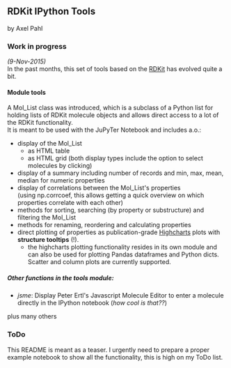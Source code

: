 ## RDKit IPython Tools
by Axel Pahl

### Work in progress
*(9-Nov-2015)*  
In the past months, this set of tools based on the [RDKit](http.//www.rdkit.org) has evolved quite a bit.  


#### Module tools

A Mol_List class was introduced, which is a subclass of a Python list for holding lists of RDKit molecule objects and allows direct access to a lot of the RDKit functionality.  
It is meant to be used with the JuPyTer Notebook and includes a.o.:
* display of the Mol_List
    * as HTML table
    * as HTML grid
  (both display types include the option to select molecules by clicking)
* display of a summary including number of records and min, max, mean, median for numeric properties
* display of correlations between the Mol_List's properties  
  (using np.corrcoef, this allows getting a quick overview on which properties correlate with each other)
* methods for sorting, searching (by property or substructure) and filtering the Mol_List
* methods for renaming, reordering and calculating properties
* direct plotting of properties as publication-grade [Highcharts](http://www.highcharts.com/) plots with **structure tooltips** (!).
    * the highcharts plotting functionality resides in its own module and can also be used for plotting Pandas dataframes and Python dicts. Scatter and column plots are currently supported.


##### Other functions in the tools module:
- *jsme*: Display Peter Ertl's Javascript Molecule Editor to enter a molecule directly in the IPython notebook (*how cool is that??*)

plus many others

### ToDo
This README is meant as a teaser. I urgently need to prepare a proper example notebook to show all the functionality, this is high on my ToDo list.
